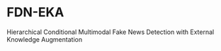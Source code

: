 # FDN-EKA
Hierarchical Conditional Multimodal Fake News Detection with External Knowledge Augmentation
